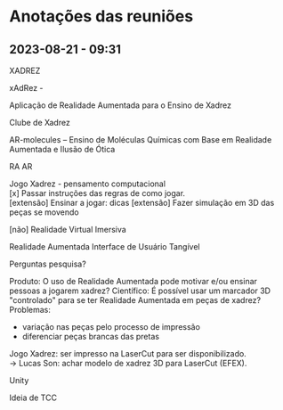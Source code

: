 # Anotações das reuniões  

## 2023-08-21 - 09:31

XADREZ

xAdRez - 

Aplicação de Realidade Aumentada para o Ensino de Xadrez  

Clube de Xadrez

AR-molecules – Ensino de Moléculas Químicas com Base em Realidade Aumentada e Ilusão de Ótica

RA
AR

Jogo Xadrez - pensamento computacional  
[x] Passar instruções das regras de como jogar.  
[extensão] Ensinar a jogar: dicas
[extensão] Fazer simulação em 3D das peças se movendo  

[não] Realidade Virtual Imersiva

Realidade Aumentada
  Interface de Usuário Tangível

Perguntas pesquisa?

Produto: O uso de Realidade Aumentada pode motivar e/ou ensinar pessoas a jogarem xadrez?
Científico: É possível usar um marcador 3D "controlado" para se ter Realidade Aumentada em peças de xadrez?
Problemas:

- variação nas peças pelo processo de impressão  
- diferenciar peças brancas das pretas  

Jogo Xadrez: ser impresso na LaserCut para ser disponibilizado.  
  -> Lucas Son: achar modelo de xadrez 3D para LaserCut (EFEX).  

Unity

Ideia de TCC
